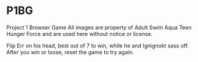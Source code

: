 # P1BG
Project 1 Browser Game
All images are property of Adult Swim Aqua Teen Hunger Force and are used here without notice or license.

Flip Err on his head, best out of 7 to win, while he and Ignignokt sass off.
After you win or loose, reset the game to try again.